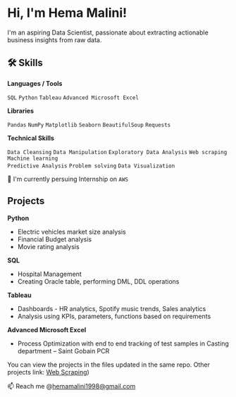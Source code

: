 # Hi, I'm Hema Malini! 


I'm an aspiring Data Scientist, passionate about extracting actionable business insights from raw data.
## 🛠 Skills
**Languages / Tools**

`SQL`   `Python`    `Tableau`   `Advanced Microsoft Excel`

**Libraries**

`Pandas`    `NumPy` `Matplotlib`    `Seaborn`   `BeautifulSoup` `Requests`

**Technical Skills**

`Data Cleansing`    `Data Manipulation` `Exploratory Data Analysis`
`Web scraping`   `Machine learning`  
`Predictive Analysis`   `Problem solving`  `Data Visualization`





🧠 I'm currently persuing Internship on `AWS`

## Projects

**Python** 

- Electric vehicles market size analysis
- Financial Budget analysis
- Movie rating analysis

**SQL** 
- Hospital Management
- Creating Oracle table, performing DML, DDL operations

**Tableau** 
- Dashboards - HR analytics, Spotify music trends, Sales analytics 
- Analysis using KPIs, parameters, functions based on requirements

 **Advanced Microsoft Excel** 

- Process Optimization with end to end tracking of test samples in Casting department – Saint Gobain PCR

You can view the projects in the files updated in the same repo.
Other projects link:
[Web Scraping](https://github.com/HemaMalini-1998/Webscraping_projects.git))

📫 Reach me @hemamalini1998@gmail.com

